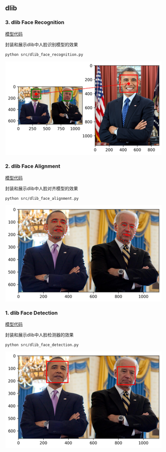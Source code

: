 ## dlib

### 3. dlib Face Recognition

[模型代码](src/dlib_face_recognition.py)

封装和展示dlib中人脸识别模型的效果

```shell
python src/dlib_face_recognition.py
```

![人脸识别](docs/images/dlib_face_recognision.png)

### 2. dlib Face Alignment

[模型代码](src/dlib_face_alignment.py)

封装和展示dlib中人脸对齐模型的效果

```shell
python src/dlib_face_alignment.py
```

![人脸识别](docs/images/dlib_face_alignment.png)

### 1. dlib Face Detection

[模型代码](src/dlib_face_detection.py)

封装和展示dlib中人脸检测器的效果

```shell
python src/dlib_face_detection.py
```

![人脸识别](docs/images/dlib_face_detection.png)